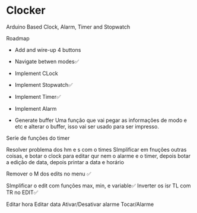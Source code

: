 # Clocker
Arduino Based Clock, Alarm, Timer and Stopwatch

Roadmap
- Add and wire-up 4 buttons
- Navigate betwen modes✅
- Implement CLock
- Implement Stopwatch✅
- Implement Timer✅
- Implement Alarm

- Generate buffer
Uma função que vai pegar as informações de modo e etc e alterar o buffer, isso vai ser usado para ser impresso.

Seríe de funções do timer

Resolver problema dos hm e s com o times
SImplificar em fnuções outras coisas, e botar o clock para editar qur nem o alarme e o timer, depois botar a edição de data, depois printar a data e horário

Remover o M dos edits no menu ✅

SImplificar o edit com funções max, min, e variable✅
Inverter os isr TL com TR no EDIT✅

Editar hora
Editar data
Ativar/Desativar alarme
Tocar/Alarme